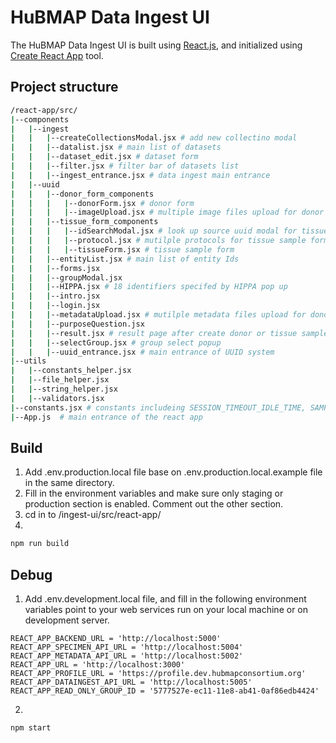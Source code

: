 # HuBMAP Data Ingest UI

The HuBMAP Data Ingest UI is built using [React.js](https://reactjs.org/), and initialized using [Create React App](https://create-react-app.dev/) tool.

## Project structure

```bash
/react-app/src/
|--components
|   |--ingest
|   |   |--createCollectionsModal.jsx # add new collectino modal
|   |   |--datalist.jsx # main list of datasets
|   |   |--dataset_edit.jsx # dataset form
|   |   |--filter.jsx # filter bar of datasets list
|   |   |--ingest_entrance.jsx # data ingest main entrance
|   |--uuid
|   |   |--donor_form_components
|   |   |   |--donorForm.jsx # donor form
|   |   |   |--imageUpload.jsx # multiple image files upload for donor form and tissue sample form
|   |   |--tissue_form_components
|   |   |   |--idSearchModal.jsx # look up source uuid modal for tissue sample form and dataset form
|   |   |   |--protocol.jsx # mutilple protocols for tissue sample form
|   |   |   |--tissueForm.jsx # tissue sample form
|   |   |--entityList.jsx # main list of entity Ids
|   |   |--forms.jsx
|   |   |--groupModal.jsx
|   |   |--HIPPA.jsx # 18 identifiers specifed by HIPPA pop up
|   |   |--intro.jsx
|   |   |--login.jsx
|   |   |--metadataUpload.jsx # mutilple metadata files upload for donor form and tissue sample form
|   |   |--purposeQuestion.jsx
|   |   |--result.jsx # result page after create donor or tissue sample
|   |   |--selectGroup.jsx # group select popup
|   |   |--uuid_entrance.jsx # main entrance of UUID system
|--utils
|   |--constants_helper.jsx
|   |--file_helper.jsx
|   |--string_helper.jsx
|   |--validators.jsx
|--constants.jsx # constants includeing SESSION_TIMEOUT_IDLE_TIME, SAMPLE_TYPES, ORGAN_TYPES
|--App.js  # main entrance of the react app
```

## Build

1. Add .env.production.local file base on .env.production.local.example file in the same directory.
2. Fill in the environment variables and make sure only staging or production section is enabled. Comment out the other section.
3. cd in to /ingest-ui/src/react-app/
4.

```bash
npm run build
```

## Debug

1. Add .env.development.local file, and fill in the following environment variables point to your web services run on your local machine or on development server.

```
REACT_APP_BACKEND_URL = 'http://localhost:5000'
REACT_APP_SPECIMEN_API_URL = 'http://localhost:5004'
REACT_APP_METADATA_API_URL = 'http://localhost:5002'
REACT_APP_URL = 'http://localhost:3000'
REACT_APP_PROFILE_URL = 'https://profile.dev.hubmapconsortium.org'
REACT_APP_DATAINGEST_API_URL = 'http://localhost:5005'
REACT_APP_READ_ONLY_GROUP_ID = '5777527e-ec11-11e8-ab41-0af86edb4424'
```

2.

```bash
npm start
```
